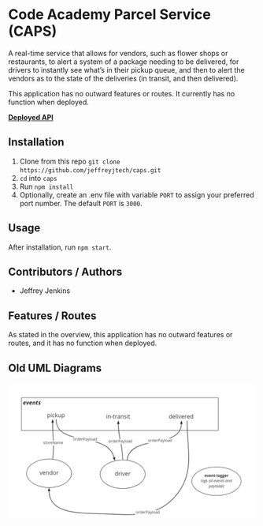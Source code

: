 # Code Academy Parcel Service (CAPS)

A real-time service that allows for vendors, such as flower shops or restaurants, to alert a system of a package needing to be delivered, for drivers to instantly see what’s in their pickup queue, and then to alert the vendors as to the state of the deliveries (in transit, and then delivered).

This application has no outward features or routes. It currently has no function when deployed.

[**Deployed API**](https://jjtech-caps.herokuapp.com/)

## Installation

1. Clone from this repo `git clone https://github.com/jeffreyjtech/caps.git`
2. `cd` into `caps`
3. Run `npm install`
4. Optionally, create an .env file with variable `PORT` to assign your preferred port number. The default `PORT` is `3000`.

## Usage

After installation, run `npm start`.

## Contributors / Authors

- Jeffrey Jenkins

## Features / Routes

As stated in the overview, this application has no outward features or routes, and it has no function when deployed.

## Old UML Diagrams

![Lab 11 UML diagram](./assets/lab-11-uml.jpg)
